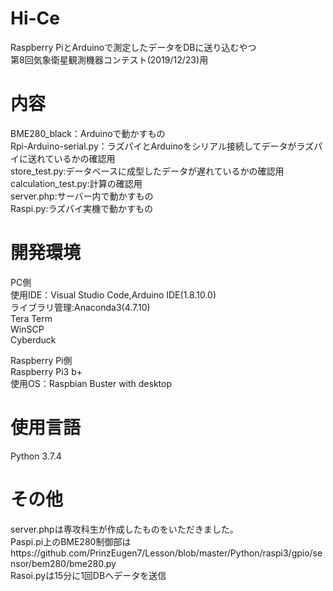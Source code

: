 # Hi-Ce
Raspberry PiとArduinoで測定したデータをDBに送り込むやつ  
第8回気象衛星観測機器コンテスト(2019/12/23)用  

内容
=========================================
BME280_black：Arduinoで動かすもの  
Rpi-Arduino-serial.py：ラズパイとArduinoをシリアル接続してデータがラズパイに送れているかの確認用  
store_test.py:データベースに成型したデータが遅れているかの確認用  
calculation_test.py:計算の確認用  
server.php:サーバー内で動かすもの  
Raspi.py:ラズパイ実機で動かすもの  

開発環境
==========================================
PC側  
使用IDE：Visual Studio Code,Arduino IDE(1.8.10.0)  
ライブラリ管理:Anaconda3(4.7.10)  
Tera Term  
WinSCP  
Cyberduck  
  
Raspberry Pi側  
Raspberry Pi3 b+  
使用OS：Raspbian Buster with desktop  

使用言語
==================================================
Python 3.7.4  

その他
===================================================
server.phpは専攻科生が作成したものをいただきました。  
Paspi.pi上のBME280制御部はhttps://github.com/PrinzEugen7/Lesson/blob/master/Python/raspi3/gpio/sensor/bem280/bme280.py  
Rasoi.pyは15分に1回DBへデータを送信  

